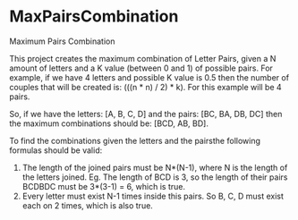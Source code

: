 # MaxPairsCombination
Maximum Pairs Combination 

This project creates the maximum combination of Letter Pairs, given a N amount of letters and a K value (between 0 and 1) of possible pairs. 
For example, if we have 4 letters and possible K value is 0.5 then the number of couples that will be created is:  (((n * n) / 2) * k). 
For this example will be 4 pairs.

So, if we have the letters: [A, B, C, D]  and the pairs: [BC, BA, DB, DC] then the maximum combinations should be: [BCD, AB, BD].

To find the combinations given the letters and the pairsthe following formulas should be valid:
1. The length of the joined pairs must be N*(N-1), where N is the length of the letters joined.
Eg. The length of BCD is 3, so the length of their pairs BCDBDC must be 3*(3-1) = 6, which is true.
2. Every letter must exist N-1 times inside this pairs. So B, C, D must exist each on 2 times, which is also true.

